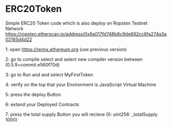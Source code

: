 # ERC20Token
Simple ERC20 Token code which is also deploy on Ropsten Testnet Network   https://ropsten.etherscan.io/address/0x9a017fd748b8c9de682cc6fa274a3a02165d4d22

1: open https://remix.ethereum.org (use previous version)

2: go to compile select and select new compiler version between (0.5.9+commit.e560f70d) 

3: go to Run and and select MyFirstToken 

4: verify on the top that your Environment is JavaScript Virtual Machine

5: press the deploy Button

6: extand your Deployed Contracts 

7: press the total supply Button you will recieve (0: uint256: _totalSupply 1000)
